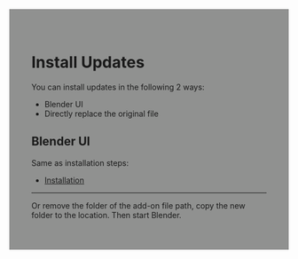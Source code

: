 <div style="background-color: #909190; padding: 40px;">

# **Install Updates**

You can install updates in the following 2 ways:  
- Blender UI
- Directly replace the original file

## Blender UI

Same as installation steps: 

- [Installation](./installation.md)

---

Or remove the folder of the add-on file path, copy the new folder to the location. Then start Blender.